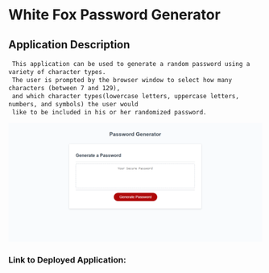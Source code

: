 # White Fox Password Generator

## Application Description   
     This application can be used to generate a random password using a variety of character types.   
     The user is prompted by the browser window to select how many characters (between 7 and 129),  
     and which character types(lowercase letters, uppercase letters, numbers, and symbols) the user would  
     like to be included in his or her randomized password.   
   

   ![White Fox Password Generator page](/assets/README-imgs/Password-Generator-LandingPage.png)   



   ### **Link to Deployed Application:**   
   
        
           


